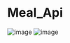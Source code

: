 # Meal_Api
![image](https://user-images.githubusercontent.com/111122684/209713599-7ef24c92-6668-47e4-8fd9-611d9e6d445c.png)
![image](https://user-images.githubusercontent.com/111122684/209713646-fae91ba0-a67d-4726-8060-0343f0b7af5d.png)
